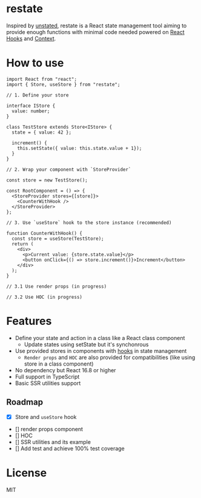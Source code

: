 # restate

Inspired by [unstated](https://github.com/jamiebuilds/unstated), restate is a React state management tool aiming to provide enough functions with minimal code needed powered on [React Hooks](https://reactjs.org/docs/hooks-intro.html) and [Context](https://reactjs.org/docs/context.html).

# How to use

```tsx
import React from "react";
import { Store, useStore } from "restate";

// 1. Define your store

interface IStore {
  value: number;
}

class TestStore extends Store<IStore> {
  state = { value: 42 };

  increment() {
    this.setState({ value: this.state.value + 1});
  }
}

// 2. Wrap your component with `StoreProvider`

const store = new TestStore();

const RootComponent = () => {
  <StoreProvider stores={[store]}>
    <CounterWithHook />
  </StoreProvider>
};

// 3. Use `useStore` hook to the store instance (recommended)

function CounterWithHook() {
  const store = useStore(TestStore);
  return (
    <div>
      <p>Current value: {store.state.value}</p>
      <button onClick={() => store.increment()}>Increment</button>
    </div>
  );
}

// 3.1 Use render props (in progress)

// 3.2 Use HOC (in progress)

```

# Features

- Define your state and action in a class like a React class component
    - Update states using setState but it's synchonrous
- Use provided stores in components with [hooks](https://reactjs.org/docs/hooks-intro.html) in state management
    - `Render props` and `HOC` are also provided for compatibilities (like using store in a class component)
- No dependency but React 16.8 or higher
- Full support in TypeScript
- Basic SSR utilities support

## Roadmap

- [x] Store and `useStore` hook
- [] render props component
- [] HOC
- [] SSR utilities and its example
- [] Add test and achieve 100% test coverage

# License

MIT